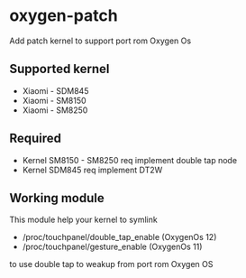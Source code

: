 # oxygen-patch

Add patch kernel to support port rom Oxygen Os


## Supported kernel
- Xiaomi - SDM845
- Xiaomi - SM8150
- Xiaomi - SM8250

## Required

- Kernel SM8150 - SM8250 req implement double tap node
- Kernel SDM845 req implement DT2W



## Working module

This module help your kernel to symlink

- /proc/touchpanel/double_tap_enable   (OxygenOs 12)
- /proc/touchpanel/gesture_enable   (OxygenOs 11)

to use double tap to weakup from port rom Oxygen OS

